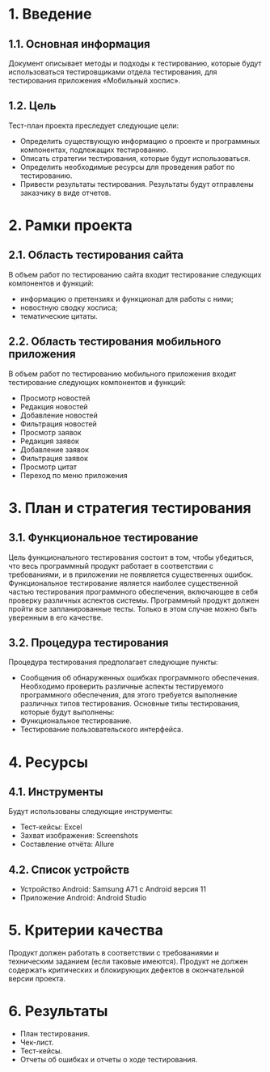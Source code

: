 # 1. Введение
## 1.1. Основная информация
Документ описывает методы и подходы к тестированию, которые будут использоваться тестировщиками отдела тестирования, для тестирования приложения «Мобильный хоспис».
## 1.2. Цель
Тест-план проекта преследует следующие цели: 
- Определить существующую информацию о проекте и программных компонентах, подлежащих тестированию. 
- Описать стратегии тестирования, которые будут использоваться. 
- Определить необходимые ресурсы для проведения работ по тестированию. 
- Привести результаты тестирования. 
Результаты будут отправлены заказчику в виде отчетов. 
# 2. Рамки проекта
## 2.1. Область тестирования сайта
В объем работ по тестированию сайта входит тестирование следующих компонентов и функций: 
- информацию о претензиях и функционал для работы с ними;
- новостную сводку хосписа;
- тематические цитаты.
## 2.2. Область тестирования мобильного приложения
В объем работ по тестированию мобильного приложения входит тестирование следующих компонентов и функций:
- Просмотр новостей
- Редакция новостей
- Добавление новостей
- Фильтрация новостей
- Просмотр заявок
- Редакция заявок
- Добавление заявок
- Фильтрация заявок
- Просмотр цитат
- Переход по меню приложения

# 3. План и стратегия тестирования
## 3.1. Функциональное тестирование
Цель функционального тестирования состоит в том, чтобы убедиться, что весь программный продукт работает в соответствии с требованиями, и в приложении не появляется существенных ошибок. Функциональное тестирование является наиболее существенной частью тестирования программного обеспечения, включающее в себя проверку различных аспектов системы. Программный продукт должен пройти все запланированные тесты. Только в этом случае можно быть уверенным в его качестве. 
## 3.2. Процедура тестирования
Процедура тестирования предполагает следующие пункты: 
- Сообщения об обнаруженных ошибках программного обеспечения. 
Необходимо проверить различные аспекты тестируемого программного обеспечения, для этого требуется выполнение различных типов тестирования. 
Основные типы тестирования, которые будут выполнены: 
- Функциональное тестирование. 
- Тестирование пользовательского интерфейса. 

# 4. Ресурсы
## 4.1. Инструменты
Будут использованы следующие инструменты: 
- Тест-кейсы: Excel 
- Захват изображения: Screenshots 
- Составление отчёта: Allure
## 4.2. Список устройств
- Устройство Android: Samsung A71 с  Android версия 11
- Приложение Android: Android Studio 
 
# 5. Критерии качества
Продукт должен работать в соответствии с требованиями и техническим заданием (если таковые имеются). 
Продукт не должен содержать критических и блокирующих дефектов в окончательной версии проекта. 

# 6. Результаты
- План тестирования. 
- Чек-лист. 
- Тест-кейсы. 
- Отчеты об ошибках и отчеты о ходе тестирования. 
